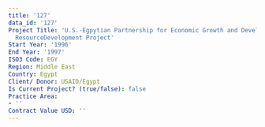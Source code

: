 ```yaml
---
title: '127'
data_id: '127'
Project Title: 'U.S.-Egpytian Partnership for Economic Growth and Development: Human
  ResourceDevelopment Project'
Start Year: '1996'
End Year: '1997'
ISO3 Code: EGY
Region: Middle East
Country: Egypt
Client/ Donor: USAID/Egypt
Is Current Project? (true/false): false
Practice Area:
- ''
Contract Value USD: ''
---
```



